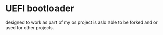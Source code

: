# UEFI bootloader
designed to work as part of my os project is aslo able to be forked and or used for other projects.
